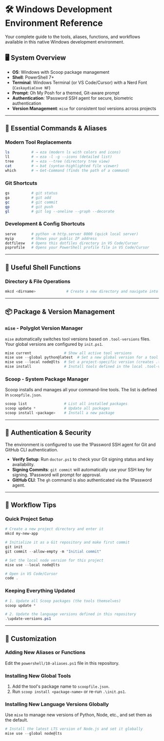 # 🛠️ Windows Development Environment Reference

Your complete guide to the tools, aliases, functions, and workflows available in this native Windows development environment.

## 🖥️ System Overview

-   **OS**: Windows with Scoop package management
-   **Shell**: PowerShell 7+
-   **Terminal**: Windows Terminal (or VS Code/Cursor) with a Nerd Font (`CaskaydiaCove NF`)
-   **Prompt**: Oh My Posh for a themed, Git-aware prompt
-   **Authentication**: 1Password SSH agent for secure, biometric authentication
-   **Version Management**: `mise` for consistent tool versions across projects

---

## 🚀 Essential Commands & Aliases

### Modern Tool Replacements
```powershell
ls          # → eza (modern ls with colors and icons)
ll          # → eza -l -g --icons (detailed list)
tree        # → eza --tree (directory tree view)
cat         # → bat (syntax-highlighted file viewer)
which       # → Get-Command (finds the path of a command)
```

### Git Shortcuts
```powershell
gs          # git status
ga          # git add
gc          # git commit
gp          # git push
gl          # git log --oneline --graph --decorate
```

### Development & Config Shortcuts
```powershell
serve       # python -m http.server 8000 (quick local server)
myip        # Shows your public IP address
dotfilesw   # Opens this dotfiles directory in VS Code/Cursor
psprofile   # Opens your PowerShell profile file in VS Code/Cursor
```

---

## 🔧 Useful Shell Functions

### Directory & File Operations
```powershell
mkcd <dirname>              # Create a new directory and navigate into it
```

---

## 📦 Package & Version Management

### `mise` - Polyglot Version Manager
`mise` automatically switches tool versions based on `.tool-versions` files. Your global versions are configured by `init.ps1`.

```powershell
mise current               # Show all active tool versions
mise use --global python@latest  # Set a new global version for a tool
mise use --local node@lts  # Set a project-specific version (creates .tool-versions)
mise install               # Install tools defined in the local .tool-versions
```

### Scoop - System Package Manager
Scoop installs and manages all your command-line tools. The list is defined in `scoopfile.json`.

```powershell
scoop list                 # List all installed packages
scoop update *             # Update all packages
scoop install <package>    # Install a new package
```

---

## 🔐 Authentication & Security

The environment is configured to use the 1Password SSH agent for Git and GitHub CLI authentication.

-   **Verify Setup**: Run `doctor.ps1` to check your Git signing status and key availability.
-   **Signing Commits**: `git commit` will automatically use your SSH key for signing. 1Password will prompt for approval.
-   **GitHub CLI**: The `gh` command is also authenticated via the 1Password agent.

---

## 🎯 Workflow Tips

### Quick Project Setup
```powershell
# Create a new project directory and enter it
mkcd my-new-app

# Initialize it as a Git repository and make first commit
git init
git commit --allow-empty -m "Initial commit"

# Set the local node version for this project
mise use --local node@lts

# Open in VS Code/Cursor
code .
```

### Keeping Everything Updated
```powershell
# 1. Update all Scoop packages (the tools themselves)
scoop update *

# 2. Update the language versions defined in this repository
.\update-versions.ps1
```

---

## 🔧 Customization

### Adding New Aliases or Functions
Edit the `powershell/10-aliases.ps1` file in this repository.

### Installing New Global Tools
1.  Add the tool's package name to `scoopfile.json`.
2.  Run `scoop install <package-name>` or re-run `.\init.ps1`.

### Installing New Language Versions Globally
Use `mise` to manage new versions of Python, Node, etc., and set them as the default.
```powershell
# Install the latest LTS version of Node.js and set it globally
mise use --global node@lts
``` 